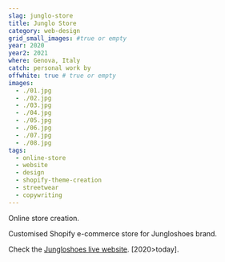 ```yaml
---
slag: junglo-store
title: Junglo Store
category: web-design
grid_small_images: #true or empty
year: 2020
year2: 2021
where: Genova, Italy
catch: personal work by
offwhite: true # true or empty
images:
  - ./01.jpg
  - ./02.jpg
  - ./03.jpg
  - ./04.jpg
  - ./05.jpg
  - ./06.jpg
  - ./07.jpg
  - ./08.jpg
tags:
  - online-store
  - website
  - design
  - shopify-theme-creation
  - streetwear
  - copywriting
---
```


Online store creation.

Customised Shopify e-commerce store for Jungloshoes brand.

Check the [Jungloshoes live website](https://jungloshoes.com/?source=rokma.com).
[2020>today].
